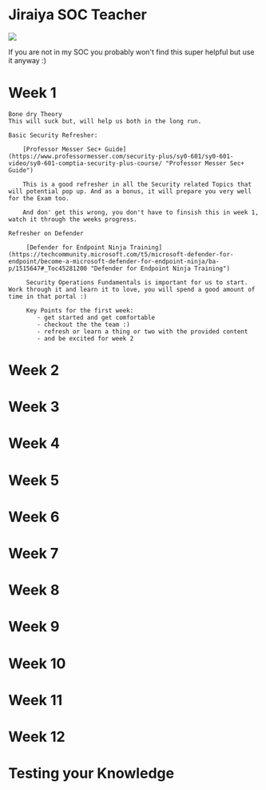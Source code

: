 #  Jiraiya SOC Teacher

<img src="https://static.wikia.nocookie.net/denaruto3/images/6/66/Jiraiya.png/revision/latest?cb=20100821231007&path-prefix=de"/>


If you are not in my SOC you probably won't find this super helpful but use it anyway :)

# Week 1
    Bone dry Theory
    This will suck but, will help us both in the long run.

    Basic Security Refresher:

        [Professor Messer Sec+ Guide](https://www.professormesser.com/security-plus/sy0-601/sy0-601-video/sy0-601-comptia-security-plus-course/ "Professor Messer Sec+ Guide")

        This is a good refresher in all the Security related Topics that will potential pop up. And as a bonus, it will prepare you very well for the Exam too.

        And don' get this wrong, you don't have to finsish this in week 1, watch it through the weeks progress. 

    Refresher on Defender

         [Defender for Endpoint Ninja Training](https://techcommunity.microsoft.com/t5/microsoft-defender-for-endpoint/become-a-microsoft-defender-for-endpoint-ninja/ba-p/1515647#_Toc45281200 "Defender for Endpoint Ninja Training")

         Security Operations Fundamentals is important for us to start. Work through it and learn it to love, you will spend a good amount of time in that portal :)

         Key Points for the first week:
            - get started and get comfortable
            - checkout the the team :)
            - refresh or learn a thing or two with the provided content
            - and be excited for week 2

    

# Week 2


# Week 3

    
# Week 4
# Week 5
# Week 6
# Week 7
# Week 8
# Week 9
# Week 10
# Week 11
# Week 12
# Testing your Knowledge
